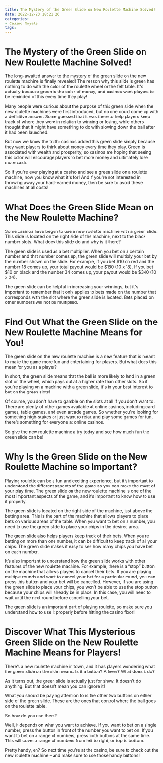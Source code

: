 ```yaml
---
title: The Mystery of the Green Slide on New Roulette Machine Solved!
date: 2022-12-23 18:21:26
categories:
- Casino Royale
tags:
---
```



#  The Mystery of the Green Slide on New Roulette Machine Solved!

The long-awaited answer to the mystery of the green slide on the new roulette machine is finally revealed! The reason why this slide is green has nothing to do with the color of the roulette wheel or the felt table. It's actually because green is the color of money, and casinos want players to be reminded of this every time they play!

Many people were curious about the purpose of this green slide when the new roulette machines were first introduced, but no one could come up with a definitive answer. Some guessed that it was there to help players keep track of where they were in relation to winning or losing, while others thought that it might have something to do with slowing down the ball after it had been launched.

But now we know the truth: casinos added this green slide simply because they want players to think about money every time they play. Green is associated with wealth and prosperity, so casinos are hoping that seeing this color will encourage players to bet more money and ultimately lose more cash.

So if you're ever playing at a casino and see a green slide on a roulette machine, now you know what it's for! And if you're not interested in throwing away your hard-earned money, then be sure to avoid these machines at all costs!

#  What Does the Green Slide Mean on the New Roulette Machine?

Some casinos have begun to use a new roulette machine with a green slide. This slide is located on the right side of the machine, next to the black number slots. What does this slide do and why is it there?

The green slide is used as a bet multiplier. When you bet on a certain number and that number comes up, the green slide will multiply your bet by the number shown on the slide. For example, if you bet $10 on red and the number 18 comes up, your total payout would be $180 (10 x 18). If you bet $10 on black and the number 34 comes up, your payout would be $340 (10 x 34).

The green slide can be helpful in increasing your winnings, but it's important to remember that it only applies to bets made on the number that corresponds with the slot where the green slide is located. Bets placed on other numbers will not be multiplied.

#  Find Out What the Green Slide on the New Roulette Machine Means for You!

The green slide on the new roulette machine is a new feature that is meant to make the game more fun and entertaining for players. But what does this mean for you as a player?

In short, the green slide means that the ball is more likely to land in a green slot on the wheel, which pays out at a higher rate than other slots. So if you're playing on a machine with a green slide, it's in your best interest to bet on the green slots!

Of course, you don't have to gamble on the slots at all if you don't want to. There are plenty of other games available at online casinos, including card games, table games, and even arcade games. So whether you're looking for something high-stakes or just want to relax and play some games for fun, there's something for everyone at online casinos.

So give the new roulette machine a try today and see how much fun the green slide can be!

#  Why Is the Green Slide on the New Roulette Machine so Important?

Playing roulette can be a fun and exciting experience, but it’s important to understand the different aspects of the game so you can make the most of your play time. The green slide on the new roulette machine is one of the most important aspects of the game, and it’s important to know how to use it properly.

The green slide is located on the right side of the machine, just above the betting area. This is the part of the machine that allows players to place bets on various areas of the table. When you want to bet on a number, you need to use the green slide to place your chips in the desired area.

The green slide also helps players keep track of their bets. When you’re betting on more than one number, it can be difficult to keep track of all your chips. The green slide makes it easy to see how many chips you have bet on each number.

It’s also important to understand how the green slide works with other features of the new roulette machine. For example, there is a “stop” button on the machine that allows players to cancel their bets. If you are playing multiple rounds and want to cancel your bet for a particular round, you can press this button and your bet will be cancelled. However, if you are using the green slide to place your chips, you won’t be able to use the stop button because your chips will already be in place. In this case, you will need to wait until the next round before cancelling your bet.

The green slide is an important part of playing roulette, so make sure you understand how to use it properly before hitting the casino floor!

#  Discover What This Mysterious Green Slide on the New Roulette Machine Means for Players!

There’s a new roulette machine in town, and it has players wondering what the green slide on the side means. Is it a button? A lever? What does it do?

As it turns out, the green slide is actually just for show. It doesn’t do anything. But that doesn’t mean you can ignore it!

What you should be paying attention to is the other two buttons on either side of the green slide. These are the ones that control where the ball goes on the roulette table.

So how do you use them?

Well, it depends on what you want to achieve. If you want to bet on a single number, press the button in front of the number you want to bet on. If you want to bet on a range of numbers, press both buttons at the same time. This will cover a range of numbers from left to right, or top to bottom.

Pretty handy, eh? So next time you’re at the casino, be sure to check out the new roulette machine – and make sure to use those handy buttons!